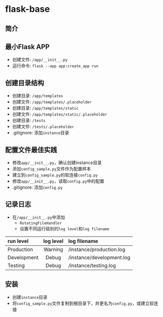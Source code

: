 # flask-base

## 简介

## 最小Flask APP
* 创建文件: `/app/__init__.py`
* 运行命令: `flask --app app:create_app run`

## 创建目录结构
* 创建目录: `/app/templates`
* 创建文件: `/app/templates/.placeholder`
* 创建目录: `/app/templates/static`
* 创建文件: `/app/templates/static/.placeholder`
* 创建目录: `/tests`
* 创建文件: `/tests/.placeholder`
* .gitignore: 添加`instance`目录

## 配置文件最佳实践
* 修改`app/__init__.py`，确认创建instance目录
* 添加`config_sample.py`文件作为配置样本
* 建立到`config_sample.py`的软连接`config.py`
* 修改`app/__init__.py`，读取`config.py`中的配置
* .gitignore: 添加`config.py`

## 记录日志
* 在`/app/__init__.py`中添加
    * `RotatingFileHandler`
    * 设置不同运行级别的`log level`和`log filename`

| run level   | log level | log filename             |
| :---------- | :-------: | :----------------------- |
| Production  | Warning   | /instance/production.log |
| Development | Debug     | /instance/development.log|
| Testing     | Debug     | /instance/testing.log    |

## 安装
* 创建`instance`目录
* 将`config_sample.py`文件复制到根目录下，并更名为`config.py`，或建立软连接